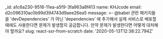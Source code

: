 _id: a1c6a230-9516-11ea-a5f9-3fa963a8f413
name: KHJcode
email: d2c096310ac0b99d394743d9aee26ea5
message: >-
  @babel 관련 패키지들을 'devDependencies' 가 아닌 'dependencies' 에 추가해서 실제 서비스로 배포할 때에도
  사용한다면 문제가 발생할지 궁금합니다. 만약 문제가 발생한다면 어떻게 대처해야 할까요?
slug: react-ssr-from-scratch
date: '2020-05-13T12:38:22.794Z'
